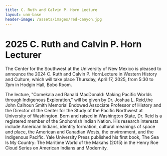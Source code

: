 ```yaml
---
title: C. Ruth and Calvin P. Horn Lecture
layout: unm-base
header-image: /assets/images/red-canyon.jpg
---
```


# 2025 C. Ruth and Calvin P. Horn Lecturer

The Center for the Southwest at the University of New Mexico is pleased to announce the 2024 C. Ruth and Calvin P. HornLecture in Western History and Culture, which will take place Thursday, April 17, 2025, from 5:30 to 7pm in Hodgin Hall, Bobo Room. 

The lecture, "Comekala and Ranald MacDonald: Making Pacific Worlds through Indigenous Exploration," will be given by Dr. Joshua L. Reid,the John Calhoun Smith Memorial Endowed Associate Professor of History and the Director of the Center for the Study of the Pacific Northwest at University of Washington. Born and raised in Washington State, Dr.  Reid is a registered member of the Snohomish Indian Nation. His research interests include American Indians, identity formation, cultural meanings of space and place, the American and Canadian Wests, the environment, and the Indigenous Pacific. Yale University Press published his first book, The Sea Is My Country: The Maritime World of the Makahs (2015) in the Henry Roe Cloud Series on American Indians and Modernity.